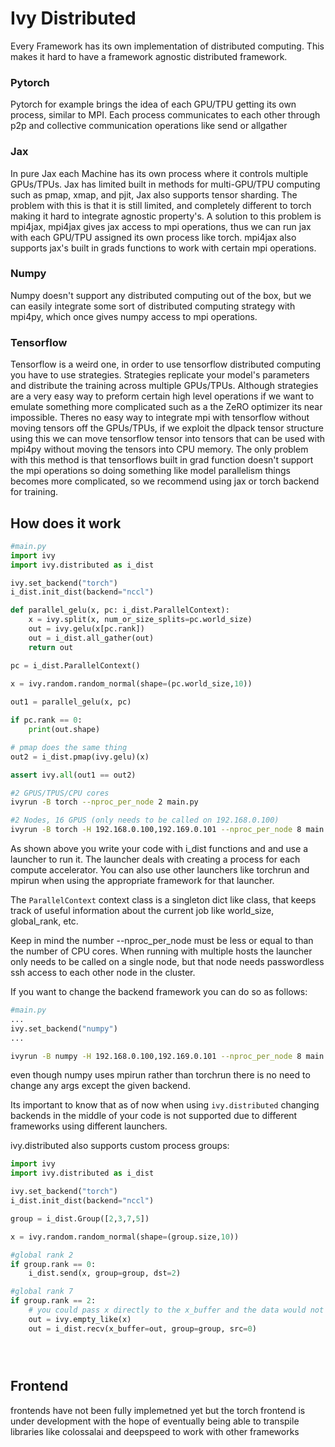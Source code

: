 # Ivy Distributed

Every Framework has its own implementation of distributed computing. This makes it hard to have a framework agnostic distributed framework. 

### Pytorch

Pytorch for example brings the idea of each GPU/TPU getting its own process, similar to MPI. Each process communicates to each other through p2p and collective communication operations like send or allgather

### Jax

In pure Jax each Machine has its own process where it controls multiple GPUs/TPUs. Jax has limited built in methods for multi-GPU/TPU computing such as pmap, xmap, and pjit, Jax also  supports tensor sharding. The problem with this is that it is still limited, and completely different to torch making it hard to integrate agnostic property's. A solution to this problem is mpi4jax, mpi4jax gives jax access to mpi operations, thus we can run jax with each GPU/TPU assigned its own process like torch. mpi4jax also supports jax's built in grads functions to work with certain mpi operations.

### Numpy

Numpy doesn't support any distributed computing out of the box, but we can easily integrate some sort of distributed computing strategy with mpi4py, which once gives numpy access to mpi operations.

### Tensorflow

Tensorflow is a weird one, in order to use tensorflow distributed computing you have to use strategies. Strategies replicate your model's parameters and distribute the training across multiple GPUs/TPUs. Although strategies are a very easy way to preform certain high level operations if we want to emulate something more complicated such as a the ZeRO optimizer its near impossible. Theres no easy way to integrate mpi with tensorflow without moving tensors off the GPUs/TPUs, if we exploit the dlpack tensor structure using this we can move tensorflow tensor into tensors that can be used with mpi4py without moving the tensors into CPU memory. The only problem with this method is that tensorflows built in grad function doesn't support the mpi operations so doing something like model parallelism things becomes more complicated, so we recommend using jax or torch backend for training.

## How does it work

```python
#main.py
import ivy
import ivy.distributed as i_dist

ivy.set_backend("torch")
i_dist.init_dist(backend="nccl")

def parallel_gelu(x, pc: i_dist.ParallelContext):
    x = ivy.split(x, num_or_size_splits=pc.world_size)
    out = ivy.gelu(x[pc.rank])
    out = i_dist.all_gather(out)
    return out

pc = i_dist.ParallelContext()
    
x = ivy.random.random_normal(shape=(pc.world_size,10))

out1 = parallel_gelu(x, pc)

if pc.rank == 0:
    print(out.shape)

# pmap does the same thing
out2 = i_dist.pmap(ivy.gelu)(x)

assert ivy.all(out1 == out2)
```

```bash
#2 GPUS/TPUS/CPU cores
ivyrun -B torch --nproc_per_node 2 main.py

#2 Nodes, 16 GPUS (only needs to be called on 192.168.0.100)
ivyrun -B torch -H 192.168.0.100,192.169.0.101 --nproc_per_node 8 main.py
```

As shown above you write your code with i_dist functions and  and use a launcher to run it. The launcher deals with creating a process for each compute accelerator. You can also use other launchers like torchrun and mpirun when using the appropriate framework for that launcher.

The `ParallelContext` context class is a singleton dict like class, that keeps track of useful information about the current job like world_size, global_rank, etc.

Keep in mind the number --nproc_per_node must be less or equal to than the number of CPU cores. When running with multiple hosts the launcher only needs to be called on a single node, but that node needs passwordless ssh access to each other node in the cluster.

If you want to change the backend framework you can do so as follows:

```python
#main.py
...
ivy.set_backend("numpy")
...
```
```bash
ivyrun -B numpy -H 192.168.0.100,192.169.0.101 --nproc_per_node 8 main.py
```

even though numpy uses mpirun rather than torchrun there is no need to change any args except the given backend.

Its important to know that as of now when using `ivy.distributed` changing backends in the middle of your code is not supported due to different frameworks using different launchers.

ivy.distributed also supports custom process groups:

```python
import ivy
import ivy.distributed as i_dist

ivy.set_backend("torch")
i_dist.init_dist(backend="nccl")

group = i_dist.Group([2,3,7,5])

x = ivy.random.random_normal(shape=(group.size,10))

#global rank 2
if group.rank == 0:
    i_dist.send(x, group=group, dst=2)

#global rank 7
if group.rank == 2:
    # you could pass x directly to the x_buffer and the data would not be over written
    out = ivy.empty_like(x)
    out = i_dist.recv(x_buffer=out, group=group, src=0)





```

## Frontend

frontends have not been fully implemetned yet but the torch frontend is under development with the hope of eventually being able to transpile libraries like colossalai and deepspeed to work with other frameworks